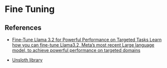 # Fine Tuning




## References

- [Fine-Tune Llama 3.2 for Powerful Performance on Targeted Tasks
Learn how you can fine-tune Llama3.2, Meta’s most recent Large language model, to achieve powerful performance on targeted domains](https://towardsdatascience.com/fine-tune-llama-3-2-for-powerful-performance-in-targeted-domains-8c4fccef93dd)

- [ Unsloth library]()
